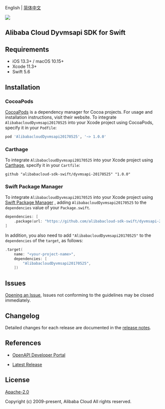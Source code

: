 English | [简体中文](README-CN.md)

![](https://aliyunsdk-pages.alicdn.com/icons/AlibabaCloud.svg)

## Alibaba Cloud Dyvmsapi SDK for Swift

## Requirements

- iOS 13.3+ / macOS 10.15+
- Xcode 11.3+
- Swift 5.6

## Installation

### CocoaPods

[CocoaPods](https://cocoapods.org) is a dependency manager for Cocoa projects. For usage and installation instructions, visit their website. To integrate `AlibabacloudDyvmsapi20170525` into your Xcode project using CocoaPods, specify it in your `Podfile`:

```ruby
pod 'AlibabacloudDyvmsapi20170525', '~> 1.0.0'
```

### Carthage

To integrate `AlibabacloudDyvmsapi20170525` into your Xcode project using [Carthage](https://github.com/Carthage/Carthage), specify it in your `Cartfile`:

```ogdl
github "alibabacloud-sdk-swift/dyvmsapi-20170525" "1.0.0"
```

### Swift Package Manager

To integrate `AlibabacloudDyvmsapi20170525` into your Xcode project using [Swift Package Manager](https://swift.org/package-manager/) , adding `AlibabacloudDyvmsapi20170525` to the `dependencies` value of your `Package.swift`.

```swift
dependencies: [
    .package(url: "https://github.com/alibabacloud-sdk-swift/dyvmsapi-20170525.git", from: "1.0.0")
]
```

In addition, you also need to add `"AlibabacloudDyvmsapi20170525"` to the `dependencies` of the `target`, as follows:

```swift
.target(
    name: "<your-project-name>",
    dependencies: [
        "AlibabacloudDyvmsapi20170525",
    ])
```

## Issues

[Opening an Issue](https://github.com/alibabacloud-sdk-swift/dyvmsapi-20170525/issues/new), Issues not conforming to the guidelines may be closed immediately.

## Changelog

Detailed changes for each release are documented in the [release notes](./ChangeLog.txt).

## References

* [OpenAPI Developer Portal](https://next.api.alibabacloud.com/home)
- [Latest Release](https://github.com/alibabacloud-sdk-swift/dyvmsapi-20170525)

## License

[Apache-2.0](http://www.apache.org/licenses/LICENSE-2.0)

Copyright (c) 2009-present, Alibaba Cloud All rights reserved.
